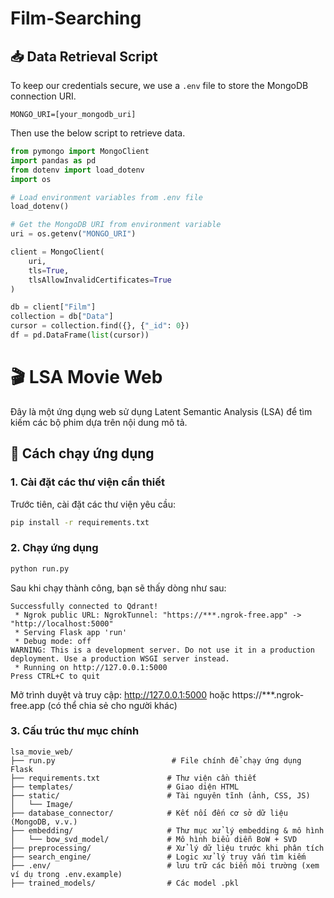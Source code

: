 # Film-Searching


## 📥 Data Retrieval Script

To keep our credentials secure, we use a `.env` file to store the MongoDB connection URI.
```env
MONGO_URI=[your_mongodb_uri]
```

Then use the below script to retrieve data.
```python
from pymongo import MongoClient
import pandas as pd
from dotenv import load_dotenv
import os

# Load environment variables from .env file
load_dotenv()

# Get the MongoDB URI from environment variable
uri = os.getenv("MONGO_URI")

client = MongoClient(
    uri,
    tls=True,
    tlsAllowInvalidCertificates=True
)

db = client["Film"]
collection = db["Data"]
cursor = collection.find({}, {"_id": 0})
df = pd.DataFrame(list(cursor))
```

# 🎬 LSA Movie Web

Đây là một ứng dụng web sử dụng Latent Semantic Analysis (LSA) để tìm kiếm các bộ phim dựa trên nội dung mô tả.

## 🚀 Cách chạy ứng dụng

### 1. Cài đặt các thư viện cần thiết

Trước tiên, cài đặt các thư viện yêu cầu:

```bash
pip install -r requirements.txt
```

### 2. Chạy ứng dụng
```python
python run.py
```
Sau khi chạy thành công, bạn sẽ thấy dòng như sau:
```
Successfully connected to Qdrant!
 * Ngrok public URL: NgrokTunnel: "https://***.ngrok-free.app" -> "http://localhost:5000"
 * Serving Flask app 'run'
 * Debug mode: off
WARNING: This is a development server. Do not use it in a production deployment. Use a production WSGI server instead.
 * Running on http://127.0.0.1:5000
Press CTRL+C to quit
```
Mở trình duyệt và truy cập: http://127.0.0.1:5000 hoặc https://***.ngrok-free.app (có thể chia sẻ cho người khác)

### 3. Cấu trúc thư mục chính
```
lsa_movie_web/
├── run.py                          # File chính để chạy ứng dụng Flask
├── requirements.txt               # Thư viện cần thiết
├── templates/                     # Giao diện HTML
├── static/                        # Tài nguyên tĩnh (ảnh, CSS, JS)
│   └── Image/
├── database_connector/            # Kết nối đến cơ sở dữ liệu (MongoDB, v.v.)
├── embedding/                     # Thư mục xử lý embedding & mô hình
│   └── bow_svd_model/             # Mô hình biểu diễn BoW + SVD
├── preprocessing/                 # Xử lý dữ liệu trước khi phân tích
├── search_engine/                 # Logic xử lý truy vấn tìm kiếm
├── .env/                          # lưu trữ các biến môi trường (xem ví dụ trong .env.example)
├── trained_models/                # Các model .pkl
```

